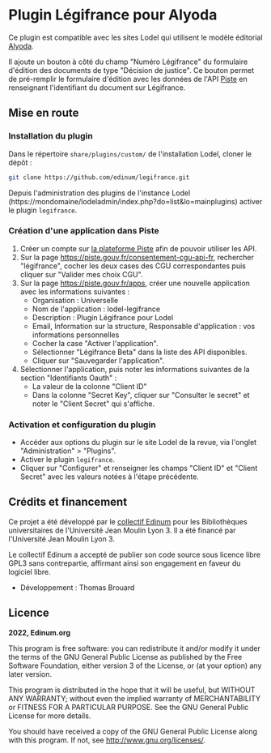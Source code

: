 # Plugin Légifrance pour Alyoda

Ce plugin est compatible avec les sites Lodel qui utilisent le modèle éditorial [Alyoda](https://github.com/edinum/alyoda).

Il ajoute un bouton à côté du champ "Numéro Légifrance" du formulaire d'édition des documents de type "Décision de justice". Ce bouton permet de pré-remplir le formulaire d'édition avec les données de l'API [Piste](https://piste.gouv.fr/) en renseignant l'identifiant du document sur Légifrance.

## Mise en route

### Installation du plugin

Dans le répertoire `share/plugins/custom/` de l'installation Lodel, cloner le dépôt :

```bash
git clone https://github.com/edinum/legifrance.git
```

Depuis l'administration des plugins de l'instance Lodel (https://mondomaine/lodeladmin/index.php?do=list&lo=mainplugins) activer le plugin `legifrance`.

### Création d'une application dans Piste

1. Créer un compte sur [la plateforme Piste](https://piste.gouv.fr/) afin de pouvoir utiliser les API.
2. Sur la page <https://piste.gouv.fr/consentement-cgu-api-fr>, rechercher "légifrance", cocher les deux cases des CGU correspondantes puis cliquer sur "Valider mes choix CGU".
3. Sur la page https://piste.gouv.fr/apps, créer une nouvelle application avec les informations suivantes :
	* Organisation : Universelle
	* Nom de l'application : lodel-legifrance
	* Description : Plugin Légifrance pour Lodel
	* Email, Information sur la structure, Responsable d'application : vos informations personnelles
	* Cocher la case "Activer l'application".
	* Sélectionner "Légifrance Beta" dans la liste des API disponibles.
	* Cliquer sur "Sauvegarder l'application".
4. Sélectionner l'application, puis noter les informations suivantes de la section "Identifiants Oauth" :
	* La valeur de la colonne "Client ID"
	* Dans la colonne "Secret Key", cliquer sur "Consulter le secret" et noter le "Client Secret" qui s'affiche.

### Activation et configuration du plugin

* Accéder aux options du plugin sur le site Lodel de la revue, via l'onglet "Administration" > "Plugins".
* Activer le plugin `legifrance`.
* Cliquer sur "Configurer" et renseigner les champs "Client ID" et "Client Secret" avec les valeurs notées à l'étape précédente.

## Crédits et financement

Ce projet a été développé par le [collectif Edinum](https://edinum.org) pour les Bibliothèques universitaires de l'Université Jean Moulin Lyon 3. Il a été financé par l'Université Jean Moulin Lyon 3.

Le collectif Edinum a accepté de publier son code source sous licence libre GPL3 sans contrepartie, affirmant ainsi son engagement en faveur du logiciel libre.

* Développement : Thomas Brouard

## Licence

**2022, Edinum.org**

This program is free software: you can redistribute it and/or modify it under the terms of the GNU General Public License as published by the Free Software Foundation, either version 3 of the License, or (at your option) any later version.

This program is distributed in the hope that it will be useful, but WITHOUT ANY WARRANTY; without even the implied warranty of MERCHANTABILITY or FITNESS FOR A PARTICULAR PURPOSE. See the GNU General Public License for more details.

You should have received a copy of the GNU General Public License along with this program. If not, see http://www.gnu.org/licenses/.
